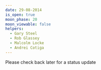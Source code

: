 ```yaml
---
date: 29-08-2014
is_open: true
moon_phase: 20
moon_viewable: false
helpers:
  - Gary Steel
  - Rob Glassey
  - Malcolm Locke
  - Andrei Cotiga
---
```

Please check back later for a status update
